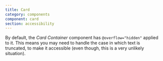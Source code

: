 ```yaml
---
title: Card
category: components
component: card
section: accessibility
---
```


By default, the _Card Container_ component has `@overflow="hidden"` applied to it. This means you may need to handle the case in which text is truncated, to make it accessible (even though, this is a very unlikely situation).